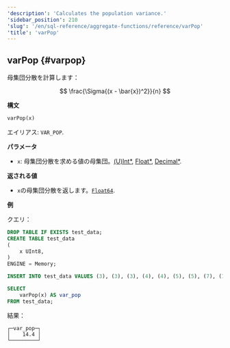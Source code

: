 ```yaml
---
'description': 'Calculates the population variance.'
'sidebar_position': 210
'slug': '/en/sql-reference/aggregate-functions/reference/varPop'
'title': 'varPop'
---
```




## varPop {#varpop}

母集団分散を計算します：

$$
\frac{\Sigma{(x - \bar{x})^2}}{n}
$$

**構文**

```sql
varPop(x)
```

エイリアス: `VAR_POP`.

**パラメータ**

- `x`: 母集団分散を求める値の母集団。[(U)Int*](../../data-types/int-uint.md), [Float*](../../data-types/float.md), [Decimal*](../../data-types/decimal.md).

**返される値**

- `x`の母集団分散を返します。[`Float64`](../../data-types/float.md).

**例**

クエリ：

```sql
DROP TABLE IF EXISTS test_data;
CREATE TABLE test_data
(
    x UInt8,
)
ENGINE = Memory;

INSERT INTO test_data VALUES (3), (3), (3), (4), (4), (5), (5), (7), (11), (15);

SELECT
    varPop(x) AS var_pop
FROM test_data;
```

結果：

```response
┌─var_pop─┐
│    14.4 │
└─────────┘
```
